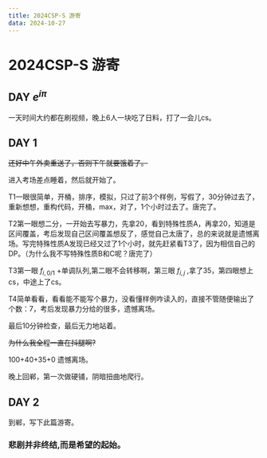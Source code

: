```yaml
---
title: 2024CSP-S 游寄
data: 2024-10-27
---
```

# 2024CSP-S 游寄

## DAY  $e^{iπ}$ 

一天时间大约都在刷视频，晚上6人一块吃了日料，打了一会儿cs。

## DAY 1

~~还好中午外卖重送了，否则下午就要饿着了。~~

进入考场差点睡着，然后就开始了。

T1一眼很简单，开桶，排序，模拟，只过了前3个样例，写假了，30分钟过去了，重新想想，重构代码，开桶，max，对了，1个小时过去了。唐完了。

T2第一眼想二分，一开始去写暴力，先拿20，看到特殊性质A，再拿20，知道是区间覆盖，考后发现自己区间覆盖想反了，感觉自己太唐了，总的来说就是遗憾离场。写完特殊性质A发现已经又过了1个小时，就先赶紧看T3了，因为相信自己的DP。（为什么我不写特殊性质B和C呢？唐完了）

T3第一眼 $f_{i,0/1}$ +单调队列,第二眼不会转移啊，第三眼 $f_{i,j}$ ,拿了35，第四眼想上cs，中途上了cs。

T4简单看看，看看能不能写个暴力，没看懂样例咋读入的，直接不管随便输出了个数：7，考后发现暴力分给的很多，遗憾离场。

最后10分钟检查，最后无力地站着。 

~~为什么我全程一直在抖腿啊?~~

100+40+35+0 遗憾离场。

晚上回郸，第一次做硬铺，阴暗扭曲地爬行。

## DAY 2

到郸，写下此篇游寄。

### 悲剧并非终结,而是希望的起始。
